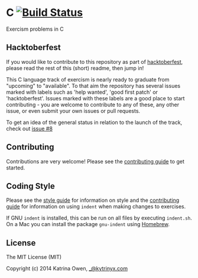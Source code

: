 # C [![Build Status](https://travis-ci.org/exercism/c.svg?branch=master)](https://travis-ci.org/exercism/c)

Exercism problems in C

## Hacktoberfest

If you would like to contribute to this repository as part of [hacktoberfest](https://github.com/blog/2452-get-started-with-hacktoberfest), please read the rest of this (short) readme, then jump in!

This C language track of exercism is nearly ready to graduate from "upcoming" to "available". 
To that aim the repository has several issues marked with labels such as 'help wanted', 'good first patch' or 'hacktoberfest'. 
Issues marked with these labels are a good place to start contributing - you are welcome to contribute to any of these, any other issue, or even submit your own issues or pull requests.

To get an idea of the general status in relation to the launch of the track, check out [issue #8](https://github.com/exercism/c/issues/8)

## Contributing

Contributions are very welcome! Please see the [contributing guide](https://github.com/exercism/c/blob/master/docs/CONTRIBUTING.md) to get started.

## Coding Style

Please see the [style guide](https://github.com/exercism/c/blob/master/docs/C_STYLE_GUIDE.md) for information on style and the [contributing guide](https://github.com/exercism/c/blob/master/docs/CONTRIBUTING.md#coding-style) for information on using `indent` when making changes to exercises.

If GNU `indent` is installed, this can be run on all files by executing `indent.sh`. On a Mac you can install the package `gnu-indent` using [Homebrew](http://brew.sh).

## License

The MIT License (MIT)

Copyright (c) 2014 Katrina Owen, _@kytrinyx.com
